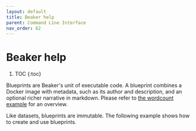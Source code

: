 ```yaml
---
layout: default
title: Beaker help
parent: Command Line Interface
nav_order: 62
---
```


# Beaker help

1. TOC
{:toc}

Blueprints are Beaker's unit of executable code. A blueprint combines a Docker image with metadata,
such as its author and description, and an optional richer narrative in markdown. Please refer to
[the wordcount example](https://beaker-pub.allenai.org/bp/bp_qbjvcda1sed7) for an overview.

Like datasets, blueprints are immutable. The following example shows how to create and use blueprints.
